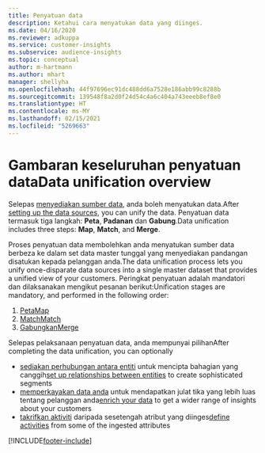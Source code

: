 ```yaml
---
title: Penyatuan data
description: Ketahui cara menyatukan data yang diinges.
ms.date: 04/16/2020
ms.reviewer: adkuppa
ms.service: customer-insights
ms.subservice: audience-insights
ms.topic: conceptual
author: m-hartmann
ms.author: mhart
manager: shellyha
ms.openlocfilehash: 44f97696ec91dc488dd6a7528e186abb99c8288b
ms.sourcegitcommit: 139548f8a2d0f24d54c4a6c404a743eeeb8ef8e0
ms.translationtype: HT
ms.contentlocale: ms-MY
ms.lasthandoff: 02/15/2021
ms.locfileid: "5269663"
---
```

# <a name="data-unification-overview"></a><span data-ttu-id="3b6b6-103">Gambaran keseluruhan penyatuan data</span><span class="sxs-lookup"><span data-stu-id="3b6b6-103">Data unification overview</span></span>

<span data-ttu-id="3b6b6-104">Selepas [menyediakan sumber data](data-sources.md), anda boleh menyatukan data.</span><span class="sxs-lookup"><span data-stu-id="3b6b6-104">After [setting up the data sources](data-sources.md), you can unify the data.</span></span> <span data-ttu-id="3b6b6-105">Penyatuan data termasuk tiga langkah: **Peta**, **Padanan** dan **Gabung**.</span><span class="sxs-lookup"><span data-stu-id="3b6b6-105">Data unification includes three steps: **Map**, **Match**, and **Merge**.</span></span>

<span data-ttu-id="3b6b6-106">Proses penyatuan data membolehkan anda menyatukan sumber data berbeza ke dalam set data master tunggal yang menyediakan pandangan disatukan kepada pelanggan anda.</span><span class="sxs-lookup"><span data-stu-id="3b6b6-106">The data unification process lets you unify once-disparate data sources into a single master dataset that provides a unified view of your customers.</span></span> <span data-ttu-id="3b6b6-107">Peringkat penyatuan adalah mandatori dan dilaksanakan mengikut pesanan berikut:</span><span class="sxs-lookup"><span data-stu-id="3b6b6-107">Unification stages are mandatory, and performed in the following order:</span></span>

1. [<span data-ttu-id="3b6b6-108">Peta</span><span class="sxs-lookup"><span data-stu-id="3b6b6-108">Map</span></span>](map-entities.md)
2. [<span data-ttu-id="3b6b6-109">Match</span><span class="sxs-lookup"><span data-stu-id="3b6b6-109">Match</span></span>](match-entities.md)
3. [<span data-ttu-id="3b6b6-110">Gabungkan</span><span class="sxs-lookup"><span data-stu-id="3b6b6-110">Merge</span></span>](merge-entities.md)

<span data-ttu-id="3b6b6-111">Selepas pelaksanaan penyatuan data, anda mempunyai pilihan</span><span class="sxs-lookup"><span data-stu-id="3b6b6-111">After completing the data unification, you can optionally</span></span>

- <span data-ttu-id="3b6b6-112">[sediakan perhubungan antara entiti](relationships.md) untuk mencipta bahagian yang canggih</span><span class="sxs-lookup"><span data-stu-id="3b6b6-112">[set up relationships between entities](relationships.md) to create sophisticated segments</span></span>
- <span data-ttu-id="3b6b6-113">[memperkayakan data anda](enrichment-hub.md) untuk mendapatkan julat tika yang lebih luas tentang pelanggan anda</span><span class="sxs-lookup"><span data-stu-id="3b6b6-113">[enrich your data](enrichment-hub.md) to get a wider range of insights about your customers</span></span>
- <span data-ttu-id="3b6b6-114">[takrifkan aktiviti](activities.md) daripada sesetengah atribut yang diinges</span><span class="sxs-lookup"><span data-stu-id="3b6b6-114">[define activities](activities.md) from some of the ingested attributes</span></span>


[!INCLUDE[footer-include](../includes/footer-banner.md)]